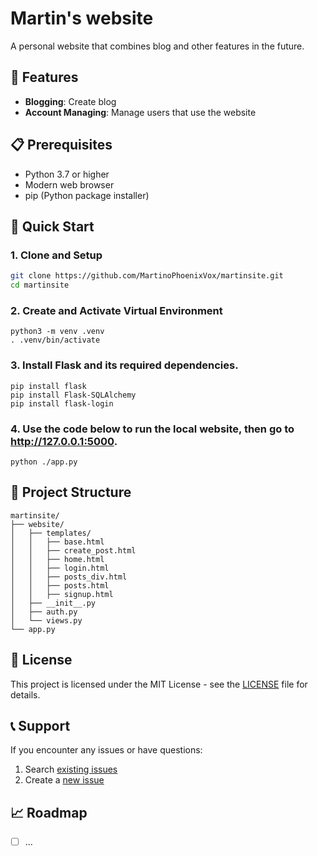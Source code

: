 # Martin's website

A personal website that combines blog and other features in the future.

## 🌟 Features

- **Blogging**: Create blog
- **Account Managing**: Manage users that use the website

## 📋 Prerequisites

- Python 3.7 or higher
- Modern web browser
- pip (Python package installer)

## 🚀 Quick Start

### 1. Clone and Setup

```bash
git clone https://github.com/MartinoPhoenixVox/martinsite.git
cd martinsite
```

### 2. Create and Activate Virtual Environment

```python3
python3 -m venv .venv
. .venv/bin/activate
```

### 3. Install Flask and its required dependencies.
```python3
pip install flask
pip install Flask-SQLAlchemy
pip install flask-login
```

### 4. Use the code below to run the local website, then go to http://127.0.0.1:5000.
```python3
python ./app.py
```

## 📁 Project Structure

```
martinsite/
├── website/
│   ├── templates/
│   │   ├── base.html
│   │   ├── create_post.html
│   │   ├── home.html
│   │   ├── login.html
│   │   ├── posts_div.html
│   │   ├── posts.html
│   │   ├── signup.html
│   ├── __init__.py
│   ├── auth.py
│   └── views.py
└── app.py
```

## 📝 License

This project is licensed under the MIT License - see the [LICENSE](LICENSE) file for details.

## 📞 Support

If you encounter any issues or have questions:

1. Search [existing issues](https://github.com/MartinoPhoenixVox/martinsite/issues)
2. Create a [new issue](https://github.com/MartinoPhoenixVox/martinsite/issues/new)


## 📈 Roadmap

- [ ] ...